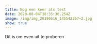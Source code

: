 ```yaml
---
title: Nog een keer als test
date: 2020-08-04T18:35:36.254Z
image: /img/img_20190616_145542267~2.jpg
show: true
---
```

Dit is om even uit te proberen